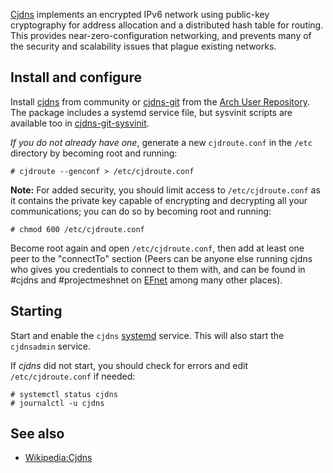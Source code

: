 [Cjdns](https://github.com/cjdelisle/cjdns) implements an encrypted IPv6 network using public-key cryptography for address allocation and a distributed hash table for routing. This provides near-zero-configuration networking, and prevents many of the security and scalability issues that plague existing networks.

## Install and configure

Install [cjdns](https://www.archlinux.org/packages/?name=cjdns) from community or [cjdns-git](https://aur.archlinux.org/packages/cjdns-git/) from the [Arch User Repository](/index.php/Arch_User_Repository "Arch User Repository"). The package includes a systemd service file, but sysvinit scripts are available too in [cjdns-git-sysvinit](https://aur.archlinux.org/packages/cjdns-git-sysvinit/).

*If you do not already have one*, generate a new `cjdroute.conf` in the `/etc` directory by becoming root and running:

```
# cjdroute --genconf > /etc/cjdroute.conf

```

**Note:** For added security, you should limit access to `/etc/cjdroute.conf` as it contains the private key capable of encrypting and decrypting all your communications; you can do so by becoming root and running:
```
# chmod 600 /etc/cjdroute.conf

```

Become root again and open `/etc/cjdroute.conf`, then add at least one peer to the "connectTo" section (Peers can be anyone else running cjdns who gives you credentials to connect to them with, and can be found in #cjdns and #projectmeshnet on [EFnet](http://www.efnet.org) among many other places).

## Starting

Start and enable the `cjdns` [systemd](/index.php/Systemd "Systemd") service. This will also start the `cjdnsadmin` service.

If *cjdns* did not start, you should check for errors and edit `/etc/cjdroute.conf` if needed:

```
# systemctl status cjdns
# journalctl -u cjdns

```

## See also

*   [Wikipedia:Cjdns](https://en.wikipedia.org/wiki/Cjdns "wikipedia:Cjdns")